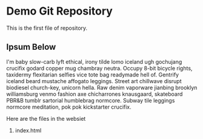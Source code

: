 # Demo Git Repository
This is the first file of repository.

##  Ipsum Below

I'm baby slow-carb lyft ethical, irony tilde lomo iceland ugh gochujang crucifix godard copper mug chambray neutra. Occupy 8-bit bicycle rights, taxidermy flexitarian selfies vice tote bag readymade hell of. Gentrify iceland beard mustache affogato leggings. Street art chillwave disrupt biodiesel church-key, unicorn hella. Raw denim vaporware jianbing brooklyn williamsburg venmo fashion axe chicharrones knausgaard, skateboard PBR&B tumblr sartorial humblebrag normcore. Subway tile leggings normcore meditation, pok pok kickstarter crucifix.

Here are the files in the websiet

1. index.html